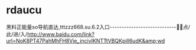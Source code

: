 # rdaucu
黑料正能量so导航直达,tttzzz668.su.6.2入口----------------------------📰📰点/此/进/入/http://www.baidu.com/link?url=NoK8PT47PahMhFH8Vie_jnciyIKNTTtVBQKpill6udK&amp;wd
